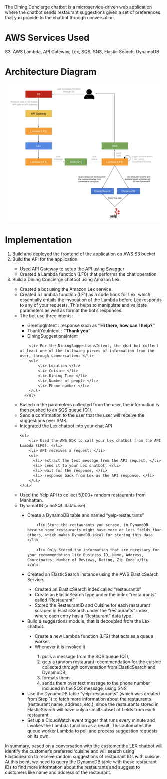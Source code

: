 The Dining Concierge chatbot is a microservice-driven web application where the chatbot sends restaurant suggestions given a set of preferences that you provide to the chatbot through conversation.

# AWS Services Used
S3, AWS Lambda, API Gateway, Lex, SQS, SNS, Elastic Search, DynamoDB

# Architecture Diagram
![architecture](/images/architecture.png)

# Implementation
<ol>
  <li> Build and deployed the frontend of the application on AWS S3 bucket</li>

  <li> Build the API for the application</li>
    <ul>
        <li> Used API Gateway to setup the API using Swagger</li>
        <li> Created a Lambda function (LF0) that performs the chat operation</li>
    </ul>
  
  <li> Build a Dining Concierge chatbot using Amazon Lex.</li>
     <ul>
        <li> Created a bot using the Amazon Lex service.</li>
        <li> Created a Lambda function (LF1) as a code hook for Lex, which essentially entails the invocation of the Lambda before Lex responds to any of your requests. This helps to manipulate and validate parameters as well as format the bot’s responses.</li>
        <li> The bot use three intents:</li>
         <ul> 
            <li> GreetingIntent : response such as <b>“Hi there, how can I help?” </b> </li>
            <li> ThankYouIntent : <b>"Thank you" </b> </li>
            <li> DiningSuggestionsIntent</li>
        </ul>

        <li> For the DiningSuggestionsIntent, the chat bot collect at least one of the following pieces of information from the user, through conversation: </li>
        <ul>
            <li> Location </li>
            <li> Cuisine </li>
            <li> Dining Time </li>
            <li> Number of people </li>
            <li> Phone number </li>
        </ul>
      </ul>
  
  <li> Based on the parameters collected from the user, the information is then pushed to an SQS queue (Q1). </li>
  
  <li> Send a confirmation to the user that the user will receive the suggestions over SMS. </li>

  <li> Integrated the Lex chatbot into your chat API </li>
  
    <ul>
        <li> Used the AWS SDK to call your Lex chatbot from the API Lambda (LF0). </li>
        <li> API receives a request: </li>
        <ul>
          <li> extract the text message from the API request, </li>
          <li> send it to your Lex chatbot, </li>
          <li> wait for the response, </li>
          <li> response back from Lex as the API response. </li>
        </ul>
    </ul>  
  <li> Used the Yelp API to collect 5,000+ random restaurants from Manhattan. </li>

  <li> DynamoDB (a noSQL database) </li>
    <ul>
        <li> Create a DynamoDB table and named “yelp-restaurants” </li>

        <li> Store the restaurants you scrape, in DynamoDB because some restaurants might have more or less fields than others, which makes DynamoDB ideal for storing this data </li>

        <li> Only Stored the information that are necessary for your recommendation like Business ID, Name, Address, Coordinates, Number of Reviews, Rating, Zip Code </li>
    </ul>
    
  <li> Created an ElasticSearch instance using the AWS ElasticSearch Service. </li>
    <ul>
        <li> Created an ElasticSearch index called “restaurants”  </li>
        <li> Create an ElasticSearch type under the index “restaurants” called “Restaurant”  </li>
        <li> Stored the RestaurantID and Cuisine for each restaurant scraped in ElasticSearch under the “restaurants” index, where each entry has a “Restaurant” data type. </li>
    </ul>
  <li> Build a suggestions module, that is decoupled from the Lex chatbot. </li>
    <ul>
        <li> Create a new Lambda function (LF2) that acts as a queue worker. </li>
        <li> Whenever it is invoked it </li>
          <ol>
              <li> pulls a message from the SQS queue (Q1), </li>
              <li> gets a random restaurant recommendation for the cuisine collected through conversation from ElasticSearch and DynamoDB,  </li>
              <li> formats them </li>
              <li> sends them over text message to the phone number included in the SQS message, using SNS </li>
         </ol>
   </ul>
  <li> Use the DynamoDB table “yelp-restaurants” (which was created from Step 1) to fetch more information about the restaurants (restaurant name, address, etc.), since the restaurants stored in ElasticSearch will have only a small subset of fields from each restaurant. </li>
  <li> Set up a CloudWatch event trigger that runs every minute and invokes the Lambda function as a result. This automates the queue worker Lambda to poll and process suggestion requests on its own. </li>
</ol>

In summary, based on a conversation with the customer,the LEX chatbot will identify the customer’s preferred ‘cuisine and will search using ElasticSearch to receive random suggestions of restaurant IDs with cuisine. At this point, we need to query the DynamoDB table with these restaurant IDs to find more information about the restaurants and suggest to customers like name and address of the restaurant.
